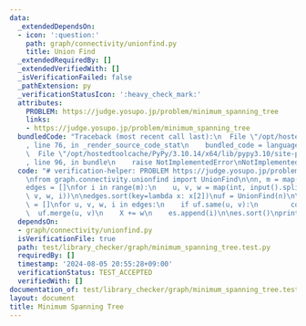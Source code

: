 ```yaml
---
data:
  _extendedDependsOn:
  - icon: ':question:'
    path: graph/connectivity/unionfind.py
    title: Union Find
  _extendedRequiredBy: []
  _extendedVerifiedWith: []
  _isVerificationFailed: false
  _pathExtension: py
  _verificationStatusIcon: ':heavy_check_mark:'
  attributes:
    PROBLEM: https://judge.yosupo.jp/problem/minimum_spanning_tree
    links:
    - https://judge.yosupo.jp/problem/minimum_spanning_tree
  bundledCode: "Traceback (most recent call last):\n  File \"/opt/hostedtoolcache/PyPy/3.10.14/x64/lib/pypy3.10/site-packages/onlinejudge_verify/documentation/build.py\"\
    , line 76, in _render_source_code_stat\n    bundled_code = language.bundle(\n\
    \  File \"/opt/hostedtoolcache/PyPy/3.10.14/x64/lib/pypy3.10/site-packages/onlinejudge_verify/languages/python.py\"\
    , line 96, in bundle\n    raise NotImplementedError\nNotImplementedError\n"
  code: "# verification-helper: PROBLEM https://judge.yosupo.jp/problem/minimum_spanning_tree\n\
    \nfrom graph.connectivity.unionfind import UnionFind\n\nn, m = map(int, input().split())\n\
    edges = []\nfor i in range(m):\n    u, v, w = map(int, input().split())\n    edges.append((u,\
    \ v, w, i))\n\nedges.sort(key=lambda x: x[2])\nuf = UnionFind(n)\n\nX = 0\nes\
    \ = []\nfor u, v, w, i in edges:\n    if uf.same(u, v):\n        continue\n  \
    \  uf.merge(u, v)\n    X += w\n    es.append(i)\n\nes.sort()\nprint(X)\nprint(*es)\n"
  dependsOn:
  - graph/connectivity/unionfind.py
  isVerificationFile: true
  path: test/library_checker/graph/minimum_spanning_tree.test.py
  requiredBy: []
  timestamp: '2024-08-05 20:55:28+09:00'
  verificationStatus: TEST_ACCEPTED
  verifiedWith: []
documentation_of: test/library_checker/graph/minimum_spanning_tree.test.py
layout: document
title: Minimum Spanning Tree
---
```


